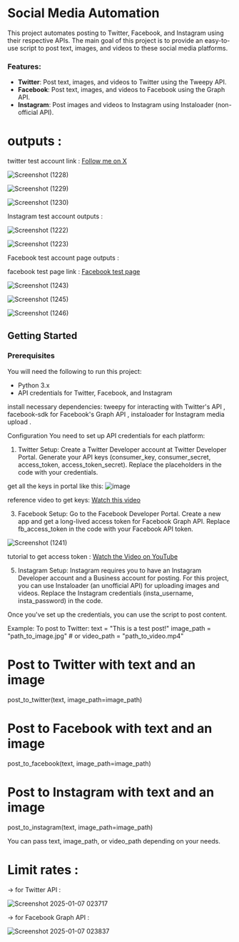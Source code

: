 # Social Media Automation

This project automates posting to Twitter, Facebook, and Instagram using their respective APIs. The main goal of this project is to provide an easy-to-use script to post text, images, and videos to these social media platforms.

### Features:
- **Twitter**: Post text, images, and videos to Twitter using the Tweepy API.
- **Facebook**: Post text, images, and videos to Facebook using the Graph API.
- **Instagram**: Post images and videos to Instagram using Instaloader (non-official API).

# outputs :

twitter test account link : [Follow me on X](https://x.com/adhitestaccount)

![Screenshot (1228)](https://github.com/user-attachments/assets/07677273-3e7c-4214-b816-f1a3723b6da4)

![Screenshot (1229)](https://github.com/user-attachments/assets/56f36b80-8b51-4145-956c-354f76fa0d9b)

![Screenshot (1230)](https://github.com/user-attachments/assets/bfcba2f5-9ffb-48c0-94f1-c8005eefa2cb)

Instagram test account outputs :

![Screenshot (1222)](https://github.com/user-attachments/assets/fb5e3d5e-ca91-4e2f-af86-fbb5d4f813e7)

![Screenshot (1223)](https://github.com/user-attachments/assets/a100c861-10da-4a8a-80ee-4557a7e95c14)

Facebook test account page outputs :

facebook test page link : [Facebook test page](https://www.facebook.com/profile.php?id=61571816631005)


![Screenshot (1243)](https://github.com/user-attachments/assets/3c296353-c3ad-4a84-8a3a-ba408ae14ac3)

![Screenshot (1245)](https://github.com/user-attachments/assets/bedea32d-5b01-4b67-9785-e23174c69b02)

![Screenshot (1246)](https://github.com/user-attachments/assets/e8d1b26f-9f43-497f-978d-0bc2b7ee5c78)


## Getting Started

### Prerequisites

You will need the following to run this project:

- Python 3.x
- API credentials for Twitter, Facebook, and Instagram
  
install necessary dependencies:
tweepy for interacting with Twitter's API ,
facebook-sdk for Facebook's Graph API ,
instaloader for Instagram media upload .

Configuration
You need to set up API credentials for each platform:

1. Twitter Setup:
Create a Twitter Developer account at Twitter Developer Portal.
Generate your API keys (consumer_key, consumer_secret, access_token, access_token_secret).
Replace the placeholders in the code with your credentials.

get all the keys in portal like this:
![image](https://github.com/user-attachments/assets/f1801c8c-265e-45da-838c-b198b8dc24af)

reference video to get keys:
[Watch this video](https://www.youtube.com/watch?v=QdJx942mfFc)

3. Facebook Setup:
Go to the Facebook Developer Portal.
Create a new app and get a long-lived access token for Facebook Graph API.
Replace fb_access_token in the code with your Facebook API token.

![Screenshot (1241)](https://github.com/user-attachments/assets/8bcac5d1-b2f3-4872-92f0-f0bd234c895c)

tutorial to get access token : [Watch the Video on YouTube](https://www.youtube.com/watch?v=nPOgLZuuURs)


5. Instagram Setup:
Instagram requires you to have an Instagram Developer account and a Business account for posting.
For this project, you can use Instaloader (an unofficial API) for uploading images and videos.
Replace the Instagram credentials (insta_username, insta_password) in the code.


Once you've set up the credentials, you can use the script to post content.

Example:
To post to Twitter:
text = "This is a test post!"
image_path = "path_to_image.jpg"  # or video_path = "path_to_video.mp4"

# Post to Twitter with text and an image
post_to_twitter(text, image_path=image_path)

# Post to Facebook with text and an image
post_to_facebook(text, image_path=image_path)

# Post to Instagram with text and an image
post_to_instagram(text, image_path=image_path)

You can pass text, image_path, or video_path depending on your needs.

# Limit rates :

-> for Twitter API :

![Screenshot 2025-01-07 023717](https://github.com/user-attachments/assets/792d9d38-16d9-4bfc-abe8-c0f0c156a878)

-> for Facebook Graph API :

![Screenshot 2025-01-07 023837](https://github.com/user-attachments/assets/8ddab6a3-a62a-4c9c-8b42-073823e968ec)




